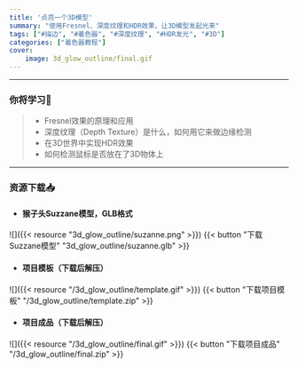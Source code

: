 ```yaml
---
title: '点亮一个3D模型'
summary: "使用Fresnel、深度纹理和HDR效果，让3D模型发起光来"
tags: ["#描边", "#着色器", "#深度纹理", "#HDR发光", "#3D"]
categories: ["着色器教程"]
cover:
    image: 3d_glow_outline/final.gif
---
```


---
### 你将学习📖
>- Fresnel效果的原理和应用
>- 深度纹理（Depth Texture）是什么，如何用它来做边缘检测
>- 在3D世界中实现HDR效果
>- 如何检测鼠标是否放在了3D物体上

---

### 资源下载📥
- #### 猴子头Suzzane模型，GLB格式
![]({{< resource "3d_glow_outline/suzanne.png" >}})
{{< button "下载Suzzane模型" "3d_glow_outline/suzanne.glb" >}}

- #### 项目模板（下载后解压）
![]({{< resource "/3d_glow_outline/template.gif" >}})
{{< button "下载项目模板" "/3d_glow_outline/template.zip" >}}


- #### 项目成品（下载后解压）
![]({{< resource "/3d_glow_outline/final.gif" >}})
{{< button "下载项目成品" "/3d_glow_outline/final.zip" >}}


